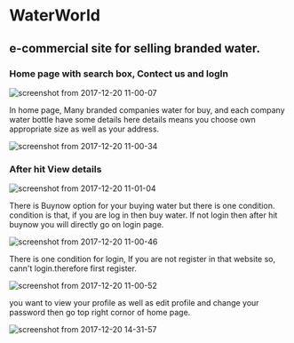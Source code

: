 # WaterWorld

## e-commercial site for selling branded water.

### Home page with search box, Contect us and logIn

![screenshot from 2017-12-20 11-00-07](https://user-images.githubusercontent.com/27296935/34192911-d1468cde-e576-11e7-9896-35ded47cf7e6.png)

In home page, Many branded companies water for buy, and each company water bottle have some details here details means you choose own appropriate size as well as your address.

![screenshot from 2017-12-20 11-00-34](https://user-images.githubusercontent.com/27296935/34193175-55bad852-e578-11e7-86c0-5c188cee2a11.png)

### After hit View details

![screenshot from 2017-12-20 11-01-04](https://user-images.githubusercontent.com/27296935/34193256-bd6c5502-e578-11e7-8b05-97367fcb7493.png)

There is Buynow option for your buying water but there is one condition. condition is that, if you are log in then buy water.
If not login then after hit buynow you will directly go on login page.

![screenshot from 2017-12-20 11-00-46](https://user-images.githubusercontent.com/27296935/34193346-336ad3aa-e579-11e7-8f99-6e6950bf8ff3.png)

There is one condition for login, If you are not register in that website so, cann't login.therefore first register.

![screenshot from 2017-12-20 11-00-52](https://user-images.githubusercontent.com/27296935/34193521-36b6f95c-e57a-11e7-8d08-cd70c2e8fb92.png)


you want to view your profile as well as edit profile and change your password then go top right cornor of home page.


![screenshot from 2017-12-20 14-31-57](https://user-images.githubusercontent.com/27296935/34199262-39895af8-e593-11e7-81cd-0f2b89a0a305.png)

